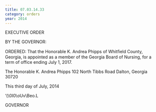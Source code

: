 ```yaml
---
title: 07.03.14.33
category: orders
year: 2014
---
```

 

EXECUTIVE ORDER

BY THE GOVERNOR:

ORDERED: That the Honorable K. Andrea Phipps of Whitﬁeld County,
Georgia, is appointed as a member of the Georgia Board of
Nursing, for a term of office ending July 1, 2017.

The Honorable K. Andrea Phipps
102 North Tibbs Road
Dalton, Georgia 30720

This third day of July, 2014

‘(\0I0\oUv\Beo.L

GOVERNOR

